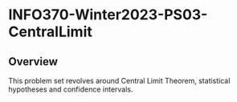 # INFO370-Winter2023-PS03-CentralLimit

## Overview
This problem set revolves around Central Limit Theorem, statistical hypotheses and confidence intervals.
